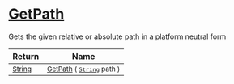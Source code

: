 # [GetPath](./IOExtensions-100663401.md)

Gets the given relative or absolute path in a platform neutral form

| Return | Name | 
| --- | --- | 
| <sub>[String](https://docs.microsoft.com/en-us/dotnet/api/System.String)</sub>| <sub>[GetPath](./IOExtensions-100663401.md) ( [`String`](https://docs.microsoft.com/en-us/dotnet/api/System.String) path )</sub>| <br>



